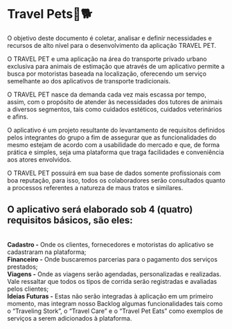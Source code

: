 <h1> Travel Pets🚕🐕</h1>
<p>O objetivo deste documento é coletar, analisar e definir necessidades e recursos de alto nível para o desenvolvimento da aplicação TRAVEL PET.</p>
<p>O TRAVEL PET e uma aplicação na área do transporte privado urbano exclusiva para animais de estimação que através de um aplicativo permite a busca por motoristas baseada na localização, oferecendo um serviço semelhante ao dos aplicativos de transporte tradicionais.</p>
<p>O TRAVEL PET nasce da demanda cada vez mais escassa por tempo, assim, com o propósito de atender às necessidades dos tutores de animais a diversos segmentos, tais como cuidados estéticos, cuidados veterinários e afins.</p>
<p>O aplicativo é um projeto resultante do levantamento de requisitos definidos pelos integrantes do grupo a fim de assegurar que as funcionalidades do mesmo estejam de acordo com a usabilidade do mercado e que, de forma prática e simples, seja uma plataforma que traga facilidades e conveniência aos atores envolvidos.</p>
<p>O TRAVEL PET possuirá em sua base de dados somente profissionais com boa reputação, para isso, todos os colaboradores serão consultados quanto a processos referentes a natureza de maus tratos e similares.</p>

<h2>O aplicativo será elaborado sob 4 (quatro) requisitos básicos, são eles:</h2>

<br>**Cadastro -** Onde os clientes, fornecedores e motoristas do aplicativo se cadastraram na plataforma;
<br>**Financeiro -** Onde buscaremos parcerias para o pagamento dos serviços prestados;
<br>**Viagens -** Onde as viagens serão agendadas, personalizadas e realizadas. Vale ressaltar que todos os tipos de corrida serão registradas e avaliadas pelos clientes;
<br>**Ideias Futuras -** Estas não serão integradas à aplicação em um primeiro momento, mas integram nosso Backlog algumas funcionalidades tais como o “Traveling Stork”, o “Travel Care” e o “Travel Pet Eats” como exemplos de serviços a serem adicionados à plataforma.
